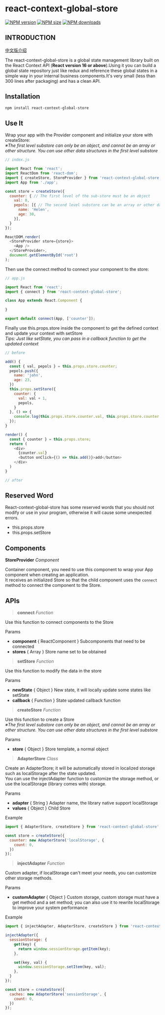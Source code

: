 # react-context-global-store

[![NPM version](https://img.shields.io/npm/v/react-context-global-store.svg)](https://www.npmjs.org/package/react-context-global-store)
[![NPM size](https://img.shields.io/bundlephobia/min/react-context-global-store.svg)](https://www.npmjs.org/package/react-context-global-store)
[![NPM downloads](https://img.shields.io/npm/dt/react-context-global-store.svg)](https://www.npmjs.org/package/react-context-global-store)

## INTRODUCTION

[中文版介绍](https://github.com/eleme/react-context-global-store/blob/master/README.zh-CN.md)  

The react-context-global-store is a global state management library built on the React Context API (**React version 16 or above**).Using it you can build a global state repository just like redux and reference these global states in a simple way in your internal business components.It's very small (less than 300 lines after packaging) and has a clean API.

##  Installation

```bash
npm install react-context-global-store
```

## Use It
Wrap your app with the Provider component and initialize your store with createStore:  
*※The first level substore can only be an object, and cannot be an array or other structure. You can use other data structures in the first level substore*

```js
// index.js

import React from 'react';
import ReactDom from 'react-dom';
import { createStore, StoreProvider } from 'react-context-global-store';
import App from './app';

const store = createStore({
  counter: { // The first level of the sub-store must be an object
    val: 0,
    pepols: [{ // The second level substore can be an array or other data structure
      name: 'Helen',
      age: 30,
    }],
  }
});

ReactDOM.render(
  <StoreProvider store={store}>
    <App />
  </StoreProvider>,
  document.getElementById('root')
);
```
Then use the connect method to connect your component to the store:
```js
// app.js

import React from 'react';
import { connect } from 'react-context-global-store';

class App extends React.Component {
  
}

export default connect(App, ['counter']);
```
Finally use this.props.store inside the component to get the defined context and update your context with setStore  
*Tips: Just like setState, you can pass in a callback function to get the updated context*
```js
// before

add() {
  const { val, pepols } = this.props.store.counter;
  pepols.push({
    name: 'john',
    age: 23,
  })
  this.props.setStore({
    counter: {
      val: val + 1,
      pepols,
    }
  }, () => {
    console.log(this.props.store.counter.val, this.props.store.counter.pepols); // new context
  });
}

render() {
  const { counter } = this.props.store;
  return (
    <div>
      {counter.val}
      <button onClick={() => this.add()}>add</button>
    </div>
  )
}

// after
```

## Reserved Word
React-context-global-store has some reserved words that you should not modify or use in your program, otherwise it will cause some unexpected errors.

- this.props.store
- this.props.setStore


## Components

**StoreProvider** *Component*

Container component, you need to use this component to wrap your App component when creating an application.  
It receives an initialized Store so that the child component uses the `connect` method to connect the component to the Store.

## APIs

>**connect** *Function*

Use this function to connect components to the Store

Params
  + **component** { ReactComponent } Subcomponents that need to be connected
  + **stores** { Array } Store name set to be obtained

>**setStore** *Function*

Use this function to modify the data in the store

Params
  + **newState** { Object } New state, it will locally update some states like setState
  + **callback** { Function } State updated callback function

>**createStore** *Function*

Use this function to create a Store  
*※The first level substore can only be an object, and cannot be an array or other structure. You can use other data structures in the first level substore*

Params
  + **store** { Object } Store template, a normal object

>**AdapterStore** *Class*

Create an AdapterStore; it will be automatically stored in localized storage such as localStorage after the state updated.  
You can use the injectAdapter function to customize the storage method, or use the localStorage (library comes with) storage.

Params
  + **adapter** { String } Adapter name, the library native support localStorage
  + **values** { Object } Child Store

Example
```js
import { AdapterStore, createStore } from 'react-context-global-store';

const store = createStore({
  counter: new AdapterStore('localStorage', {
    count: 0,
  })
});
```

>**injectAdapter** *Function*

Custom adapter, if localStorage can't meet your needs, you can customize other storage methods.

Params
  + **customAdapter** { Object } Custom storage, custom storage must have a get method and a set method; you can also use it to rewrite localStorage to improve your system performance

Example
```js
import { injectAdapter, AdapterStore, createStore } from 'react-context-global-store';

injectAdapter({
  sessionStorage: {
    get(key) {
      return window.sessionStorage.getItem(key);
    },

    set(key, val) {
      window.sessionStorage.setItem(key, val);
    },
  }
});

const store = createStore({
  caches: new AdapterStore('sessionStorage', {
    count: 0,
  })
});
```
